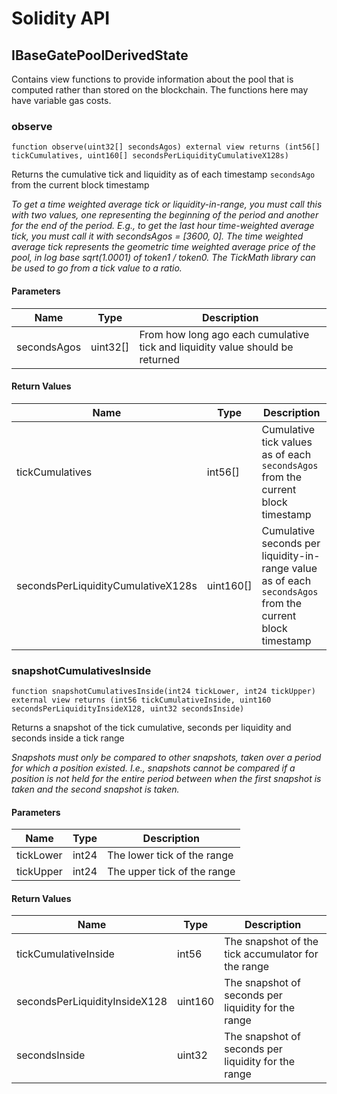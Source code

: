 # Solidity API

## IBaseGatePoolDerivedState

Contains view functions to provide information about the pool that is computed rather than stored on the
blockchain. The functions here may have variable gas costs.

### observe

```solidity
function observe(uint32[] secondsAgos) external view returns (int56[] tickCumulatives, uint160[] secondsPerLiquidityCumulativeX128s)
```

Returns the cumulative tick and liquidity as of each timestamp `secondsAgo` from the current block timestamp

_To get a time weighted average tick or liquidity-in-range, you must call this with two values, one representing
the beginning of the period and another for the end of the period. E.g., to get the last hour time-weighted average tick,
you must call it with secondsAgos = [3600, 0].
The time weighted average tick represents the geometric time weighted average price of the pool, in
log base sqrt(1.0001) of token1 / token0. The TickMath library can be used to go from a tick value to a ratio._

#### Parameters

| Name        | Type     | Description                                                                   |
| ----------- | -------- | ----------------------------------------------------------------------------- |
| secondsAgos | uint32[] | From how long ago each cumulative tick and liquidity value should be returned |

#### Return Values

| Name                               | Type      | Description                                                                                               |
| ---------------------------------- | --------- | --------------------------------------------------------------------------------------------------------- |
| tickCumulatives                    | int56[]   | Cumulative tick values as of each `secondsAgos` from the current block timestamp                          |
| secondsPerLiquidityCumulativeX128s | uint160[] | Cumulative seconds per liquidity-in-range value as of each `secondsAgos` from the current block timestamp |

### snapshotCumulativesInside

```solidity
function snapshotCumulativesInside(int24 tickLower, int24 tickUpper) external view returns (int56 tickCumulativeInside, uint160 secondsPerLiquidityInsideX128, uint32 secondsInside)
```

Returns a snapshot of the tick cumulative, seconds per liquidity and seconds inside a tick range

_Snapshots must only be compared to other snapshots, taken over a period for which a position existed.
I.e., snapshots cannot be compared if a position is not held for the entire period between when the first
snapshot is taken and the second snapshot is taken._

#### Parameters

| Name      | Type  | Description                 |
| --------- | ----- | --------------------------- |
| tickLower | int24 | The lower tick of the range |
| tickUpper | int24 | The upper tick of the range |

#### Return Values

| Name                          | Type    | Description                                         |
| ----------------------------- | ------- | --------------------------------------------------- |
| tickCumulativeInside          | int56   | The snapshot of the tick accumulator for the range  |
| secondsPerLiquidityInsideX128 | uint160 | The snapshot of seconds per liquidity for the range |
| secondsInside                 | uint32  | The snapshot of seconds per liquidity for the range |
